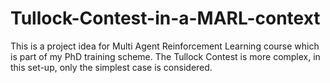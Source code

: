 # Tullock-Contest-in-a-MARL-context
This is a project idea for Multi Agent Reinforcement Learning course which is part of my PhD training scheme. The Tullock Contest is more complex, in this set-up, only the simplest case is considered.  
